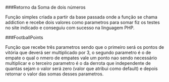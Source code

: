 ###Retorno da Soma de dois números

Função simples criada a partir da base passada onde a função se chama addiction e recebe dois valores como parametros para somar fiz os testes no site indicado e conseguiu com sucesso na linguagem PHP.


###FootballPoints

Função que recebe três parametros sendo que o primeiro será os pontos de vitória que deverá ser multiplicado por 3, o segundo parametro é o de empate o qual o nmero de empates vale um ponto nao sendo necessário multiplicar e o terceiro parametro é o da derrota que independente de quantas sejam o valor será zero (valor que atribui como default) e depois retornar o valor das somas desses parametros.
